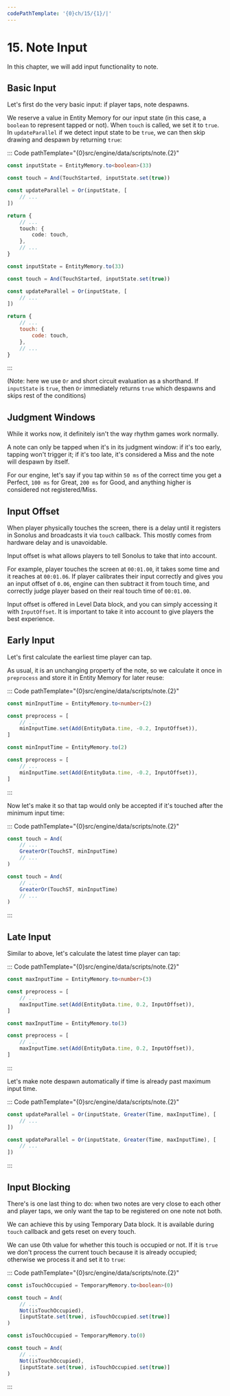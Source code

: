 ```yaml
---
codePathTemplate: '{0}ch/15/{1}/|'
---
```


# 15. Note Input

In this chapter, we will add input functionality to note.

## Basic Input

Let's first do the very basic input: if player taps, note despawns.

We reserve a value in Entity Memory for our input state (in this case, a `boolean` to represent tapped or not). When `touch` is called, we set it to `true`. In `updateParallel` if we detect input state to be `true`, we can then skip drawing and despawn by returning `true`:

::: Code pathTemplate="{0}src/engine/data/scripts/note.{2}"

```ts
const inputState = EntityMemory.to<boolean>(33)

const touch = And(TouchStarted, inputState.set(true))

const updateParallel = Or(inputState, [
    // ...
])

return {
    // ...
    touch: {
        code: touch,
    },
    // ...
}
```

```js
const inputState = EntityMemory.to(33)

const touch = And(TouchStarted, inputState.set(true))

const updateParallel = Or(inputState, [
    // ...
])

return {
    // ...
    touch: {
        code: touch,
    },
    // ...
}
```

:::

(Note: here we use `Or` and short circuit evaluation as a shorthand. If `inputState` is `true`, then `Or` immediately returns `true` which despawns and skips rest of the conditions)

## Judgment Windows

While it works now, it definitely isn't the way rhythm games work normally.

A note can only be tapped when it's in its judgment window: if it's too early, tapping won't trigger it; if it's too late, it's considered a Miss and the note will despawn by itself.

For our engine, let's say if you tap within `50 ms` of the correct time you get a Perfect, `100 ms` for Great, `200 ms` for Good, and anything higher is considered not registered/Miss.

## Input Offset

When player physically touches the screen, there is a delay until it registers in Sonolus and broadcasts it via `touch` callback. This mostly comes from hardware delay and is unavoidable.

Input offset is what allows players to tell Sonolus to take that into account.

For example, player touches the screen at `00:01.00`, it takes some time and it reaches at `00:01.06`. If player calibrates their input correctly and gives you an input offset of `0.06`, engine can then subtract it from touch time, and correctly judge player based on their real touch time of `00:01.00`.

Input offset is offered in Level Data block, and you can simply accessing it with `InputOffset`. It is important to take it into account to give players the best experience.

## Early Input

Let's first calculate the earliest time player can tap.

As usual, it is an unchanging property of the note, so we calculate it once in `preprocess` and store it in Entity Memory for later reuse:

::: Code pathTemplate="{0}src/engine/data/scripts/note.{2}"

```ts
const minInputTime = EntityMemory.to<number>(2)

const preprocess = [
    // ...
    minInputTime.set(Add(EntityData.time, -0.2, InputOffset)),
]
```

```js
const minInputTime = EntityMemory.to(2)

const preprocess = [
    // ...
    minInputTime.set(Add(EntityData.time, -0.2, InputOffset)),
]
```

:::

Now let's make it so that tap would only be accepted if it's touched after the minimum input time:

::: Code pathTemplate="{0}src/engine/data/scripts/note.{2}"

```ts
const touch = And(
    // ...
    GreaterOr(TouchST, minInputTime)
    // ...
)
```

```js
const touch = And(
    // ...
    GreaterOr(TouchST, minInputTime)
    // ...
)
```

:::

## Late Input

Similar to above, let's calculate the latest time player can tap:

::: Code pathTemplate="{0}src/engine/data/scripts/note.{2}"

```ts
const maxInputTime = EntityMemory.to<number>(3)

const preprocess = [
    // ...
    maxInputTime.set(Add(EntityData.time, 0.2, InputOffset)),
]
```

```js
const maxInputTime = EntityMemory.to(3)

const preprocess = [
    // ...
    maxInputTime.set(Add(EntityData.time, 0.2, InputOffset)),
]
```

:::

Let's make note despawn automatically if time is already past maximum input time.

::: Code pathTemplate="{0}src/engine/data/scripts/note.{2}"

```ts
const updateParallel = Or(inputState, Greater(Time, maxInputTime), [
    // ...
])
```

```js
const updateParallel = Or(inputState, Greater(Time, maxInputTime), [
    // ...
])
```

:::

## Input Blocking

There's is one last thing to do: when two notes are very close to each other and player taps, we only want the tap to be registered on one note not both.

We can achieve this by using Temporary Data block. It is available during `touch` callback and gets reset on every touch.

We can use 0th value for whether this touch is occupied or not. If it is `true` we don't process the current touch because it is already occupied; otherwise we process it and set it to `true`:

::: Code pathTemplate="{0}src/engine/data/scripts/note.{2}"

```ts
const isTouchOccupied = TemporaryMemory.to<boolean>(0)

const touch = And(
    // ...
    Not(isTouchOccupied),
    [inputState.set(true), isTouchOccupied.set(true)]
)
```

```js
const isTouchOccupied = TemporaryMemory.to(0)

const touch = And(
    // ...
    Not(isTouchOccupied),
    [inputState.set(true), isTouchOccupied.set(true)]
)
```

:::
